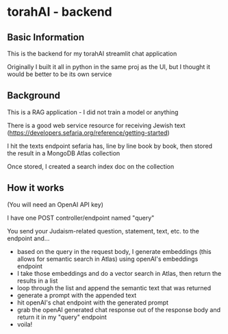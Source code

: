 # torahAI - backend

## Basic Information

This is the backend for my torahAI streamlit chat application

Originally I built it all in python in the same proj as the UI, but I thought it would be better to be its own service


## Background

This is a RAG application - I did not train a model or anything

There is a good web service resource for receiving Jewish text (https://developers.sefaria.org/reference/getting-started)

I hit the texts endpoint sefaria has, line by line book by book, then stored the result in a MongoDB Atlas collection

Once stored, I created a search index doc on the collection


## How it works

(You will need an OpenAI API key)

I have one POST controller/endpoint named "query"

You send your Judaism-related question, statement, text, etc. to the endpoint and...

  - based on the query in the request body, I generate embeddings (this allows for semantic search in Atlas) using openAI's embeddings endpoint
  - I take those embeddings and do a vector search in Atlas, then return the results in a list
  - loop through the list and append the semantic text that was returned
  - generate a prompt with the appended text
  - hit openAI's chat endpoint with the generated prompt
  - grab the openAI generated chat response out of the response body and return it in my "query" endpoint
  - voila!
